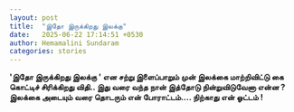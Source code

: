 ```yaml
---
layout: post
title:  "‌இதோ இருக்கிறது இலக்கு"
date:   2025-06-22 17:14:51 +0530
author: Hemamalini Sundaram
categories: stories
---
```


**‌\'இதோ இருக்கிறது இலக்கு \' என சற்று இளைப்பாறும் முன் இலக்கை மாற்றிவிட்டு கை
கொட்டிச் சிரிக்கிறது விதி.. இது வரை வந்த நான் இத்தோடு நின்றுவிடுவேனா என்ன ?
இலக்கை அடையும் வரை தொடரும் என் போராட்டம்\.... நிற்காது என் ஓட்டம் !**
